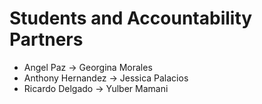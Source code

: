 # Students and Accountability Partners

- Angel Paz -> Georgina Morales
- Anthony Hernandez -> Jessica Palacios
- Ricardo Delgado -> Yulber Mamani
